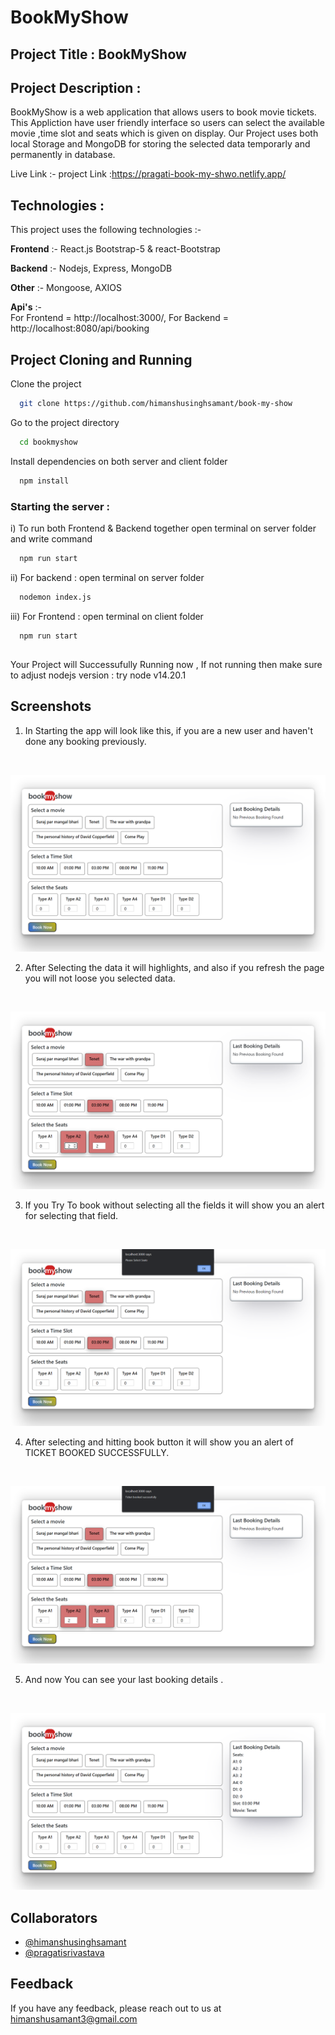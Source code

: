 # BookMyShow 

## Project Title :  BookMyShow

## Project Description :
BookMyShow is a web application that allows users to book movie tickets.
            This Appliction have user friendly interface so users can select the available movie ,time slot and seats which is given on display.
            Our Project uses both local Storage and MongoDB for storing the selected data temporarly and permanently in database.

Live Link :-
project Link :https://pragati-book-my-shwo.netlify.app/

## Technologies :
This project uses the following technologies :-

**Frontend** :- 
           React.js
           Bootstrap-5 & react-Bootstrap

**Backend** :-
            Nodejs,
            Express,
            MongoDB

**Other**   :-   Mongoose,
            AXIOS 
           

**Api's**   :-  
            For Frontend = http://localhost:3000/, 
            For Backend =  http://localhost:8080/api/booking 

              
## Project Cloning and Running

Clone the project

```bash
  git clone https://github.com/himanshusinghsamant/book-my-show
```

Go to the project directory

```bash
  cd bookmyshow
```

Install dependencies on both server and client folder

```bash
  npm install
```

### Starting the server :  
i) To run both Frontend & Backend together open terminal on server folder and write command
```bash
  npm run start
```

ii) For backend  : open terminal on server folder 
```bash
  nodemon index.js 
```
iii) For Frontend  : open terminal on client folder 
```bash
  npm run start
```





##  

Your Project will Successufully Running now ,
        If not running then make sure to adjust nodejs version : try node v14.20.1    



## Screenshots

1. In Starting the app will look like this,
if you are a new user and haven't done any booking previously.  
<br>

![Alt Screenshot](/screenshots/1.png/ )

2. After Selecting the data it will highlights, and also if you refresh the page you will not loose you selected data.
<br> 

![Alt Screenshot](/screenshots/2.png/ )

3.  If you Try To book without selecting all the fields it will show you an alert for selecting that field.
<br> 

![Alt Screenshot](/screenshots/3.png/ )

4.  After selecting and hitting book button it will show you an alert of TICKET BOOKED SUCCESSFULLY.
<br> 

![Alt Screenshot](/screenshots/4.png/ )

5.  And now You can see your last booking details .
<br> 

![Alt Screenshot](/screenshots/5.png/ )

## Collaborators 

- [@himanshusinghsamant](https://github.com/himanshusinghsamant) 
- [@pragatisrivastava](https://github.com/SemicolonCoders)



## Feedback

If you have any feedback, please reach out to us at himanshusamant3@gmail.com

